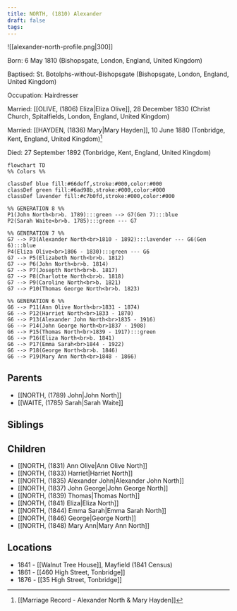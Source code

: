 ```yaml
---
title: NORTH, (1810) Alexander
draft: false
tags:
---
```

![[alexander-north-profile.png|300]]

Born: 6 May 1810 (Bishopsgate, London, England, United Kingdom)

Baptised: St. Botolphs-without-Bishopsgate (Bishopsgate, London, England, United Kingdom)

Occupation: Hairdresser

Married: [[OLIVE, (1806) Eliza|Eliza Olive]], 28 December 1830 (Christ Church, Spitalfields, London, England, United Kingdom)

Married: [[HAYDEN, (1836) Mary|Mary Hayden]], 10 June 1880 (Tonbridge, Kent, England, United Kingdom)[^1]

Died: 27 September 1892 (Tonbridge, Kent, England, United Kingdom)

```mermaid
flowchart TD
%% Colors %%

classDef blue fill:#66deff,stroke:#000,color:#000
classDef green fill:#6ad98b,stroke:#000,color:#000
classDef lavender fill:#c7b0fd,stroke:#000,color:#000

%% GENERATION 8 %%
P1(John North<br>b. 1789):::green --> G7(Gen 7):::blue
P2(Sarah Waite<br>b. 1785):::green --- G7

%% GENERATION 7 %%
G7 --> P3(Alexander North<br>1810 - 1892):::lavender --- G6(Gen 6):::blue
P4(Eliza Olive<br>1806 - 1830):::green --- G6
G7 --> P5(Elizabeth North<br>b. 1812)
G7 --> P6(John North<br>b. 1814)
G7 --> P7(Josepth North<br>b. 1817)
G7 --> P8(Charlotte North<br>b. 1818)
G7 --> P9(Caroline North<br>b. 1821)
G7 --> P10(Thomas George North<br>b. 1823)

%% GENERATION 6 %%
G6 --> P11(Ann Olive North<br>1831 - 1874)
G6 --> P12(Harriet North<br>1833 - 1870)
G6 --> P13(Alexander John North<br>1835 - 1916)
G6 --> P14(John George North<br>1837 - 1908)
G6 --> P15(Thomas North<br>1839 - 1917):::green
G6 --> P16(Eliza North<br>b. 1841)
G6 --> P17(Emma Sarah<br>1844 - 1922)
G6 --> P18(George North<br>b. 1846)
G6 --> P19(Mary Ann North<br>1848 - 1866)
```

## Parents
- [[NORTH, (1789) John|John North]]
- [[WAITE, (1785) Sarah|Sarah Waite]]

## Siblings


## Children
- [[NORTH, (1831) Ann Olive|Ann Olive North]]
- [[NORTH, (1833) Harriet|Harriet North]]
- [[NORTH, (1835) Alexander John|Alexander John North]]
- [[NORTH, (1837) John George|John George North]]
- [[NORTH, (1839) Thomas|Thomas North]]
- [[NORTH, (1841) Eliza|Eliza North]]
- [[NORTH, (1844) Emma Sarah|Emma Sarah North]]
- [[NORTH, (1846) George|George North]]
- [[NORTH, (1848) Mary Ann|Mary Ann North]]

## Locations
- 1841 - [[Walnut Tree House]], Mayfield (1841 Census)
- 1861 - [[460 High Street, Tonbridge]]
- 1876 - [[35 High Street, Tonbridge]]

[^1]: [[Marriage Record - Alexander North & Mary Hayden]]
